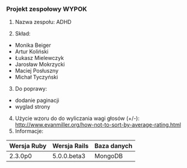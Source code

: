 ### Projekt zespołowy WYPOK
1. Nazwa zespołu: ADHD
 
2. Skład:
 - Monika Beiger
 - Artur Koliński
 - Łukasz Mielewczyk
 - Jarosław Mokrzycki
 - Maciej Posłuszny
 - Michał Tyczyński
 
3. Do poprawy:
 - dodanie paginacji
 - wyglad strony 

4. Użycie wzoru do do wyliczania wagi głosów (+/-):
http://www.evanmiller.org/how-not-to-sort-by-average-rating.html
5. Informacje:
 
|Wersja Ruby|Wersja Rails|Baza danych|
|---|---|---|
|2.3.0p0|5.0.0.beta3|MongoDB|

